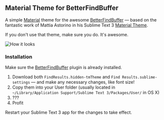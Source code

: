 ## Material Theme for BetterFindBuffer

A simple [Material](https://material.google.com/) theme for the awesome [BetterFindBuffer](https://packagecontrol.io/packages/BetterFindBuffer) — based on the fantastic work of Mattia Astorino in his Sublime Text 3 [Material Theme](https://github.com/equinusocio/material-theme).

If you don't use that theme, make sure you do. It's awesome.

![How it looks](http://i.imgur.com/AHO2o7m.png)

### Installation

Make sure the [BetterFindBuffer](https://packagecontrol.io/packages/BetterFindBuffer) plugin is already installed.

1. Download both `FindResults.hidden-tmTheme` and `Find Results.sublime-settings` — and make any necessary changes, like font size!
2. Copy them into your User folder (usually located in `~/Library/Application Support/Sublime Text 3/Packages/User/` in OS X)
3. ???
4. Profit

Restart your Sublime Text 3 app for the changes to take effect.
